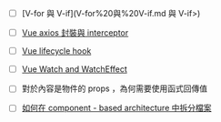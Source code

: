

- [ ] [V-for 與 V-if](V-for%20與%20V-if.md 與 V-if>)

- [ ] [Vue axios 封裝與 interceptor](<Vue axios 封裝與 interceptor>)  

- [ ] [Vue lifecycle hook](<Vue lifecycle hook>)

- [ ] [Vue Watch and WatchEffect](<Vue Watch and WatchEffect>)

- [ ] 對於內容是物件的 props ，為何需要使用函式回傳值

- [ ] [如何在 component - based architecture 中拆分檔案](<如何在 component - based architecture 中拆分檔案>)

